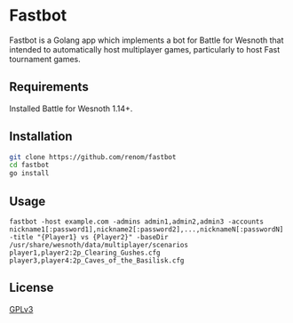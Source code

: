 # Fastbot

Fastbot is a Golang app which implements a bot for Battle for Wesnoth that intended to automatically host multiplayer games, particularly to host Fast tournament games.

## Requirements

Installed Battle for Wesnoth 1.14+.

## Installation

```bash
git clone https://github.com/renom/fastbot
cd fastbot
go install
```

## Usage

```
fastbot -host example.com -admins admin1,admin2,admin3 -accounts nickname1[:password1],nickname2[:password2],...,nicknameN[:passwordN] -title "{Player1} vs {Player2}" -baseDir /usr/share/wesnoth/data/multiplayer/scenarios player1,player2:2p_Clearing_Gushes.cfg player3,player4:2p_Caves_of_the_Basilisk.cfg
```

## License

[GPLv3](https://www.gnu.org/licenses/gpl-3.0.txt)

